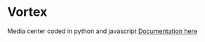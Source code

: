 # Vortex
Media center coded in python and javascript
[Documentation here](https://v-vortex.readthedocs.io/en/latest/)  
